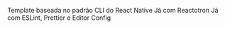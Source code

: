 Template baseada no padrão CLI do React Native
Já com Reactotron
Já com ESLint, Prettier e Editor Config
